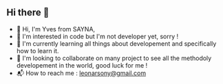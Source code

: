 ## Hi there 👋

- 👋 Hi, I'm Yves from SAYNA,
- 👀 I'm interested in code but I'm not developer yet, sorry !
- 🌱 I'm currently learning all things about developement and specifically how to learn it.
- 🤝 I'm looking to collaborate on many project to see all the methodoly developement in the world, good luck for me !
- 📬 How to reach me : leonarsony@gmail.com
